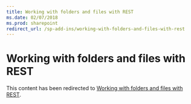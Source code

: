 ```yaml
---
title: Working with folders and files with REST
ms.date: 02/07/2018
ms.prod: sharepoint
redirect_url: /sp-add-ins/working-with-folders-and-files-with-rest
---
```



# Working with folders and files with REST

This content has been redirected to [Working with folders and files with REST](sp-add-ins/working-with-folders-and-files-with-rest.md).